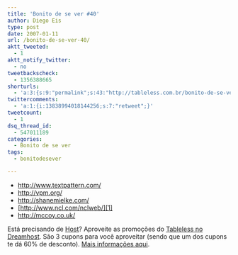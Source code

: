 ```yaml
---
title: 'Bonito de se ver #40'
author: Diego Eis
type: post
date: 2007-01-11
url: /bonito-de-se-ver-40/
aktt_tweeted:
  - 1
aktt_notify_twitter:
  - no
tweetbackscheck:
  - 1356388665
shorturls:
  - 'a:3:{s:9:"permalink";s:43:"http://tableless.com.br/bonito-de-se-ver-40";s:7:"tinyurl";s:26:"http://tinyurl.com/3q45s92";s:4:"isgd";s:19:"http://is.gd/V7tXD1";}'
twittercomments:
  - 'a:1:{i:13838994018144256;s:7:"retweet";}'
tweetcount:
  - 1
dsq_thread_id:
  - 547011189
categories:
  - Bonito de se ver
tags:
  - bonitodesever

---
```

  * <http://www.textpattern.com/>
  * <http://vpm.org/>
  * <http://shanemielke.com/>
  * [http://www.ncl.com/nclweb/][1]
  * <http://mccoy.co.uk/>

Está precisando de [Host][2]? Aproveite as promoções do [Tableless no Dreamhost][2]. São 3 cupons para você aproveitar (sendo que um dos cupons te dá 60% de desconto). [Mais informações aqui][3].

 [1]: http://www.ncl.com/nclweb/home.html
 [2]: http://www.dreamhost.com/r.cgi?132780/hosting.html
 [3]: http://tableless.com.br/desconto-no-dreamhost